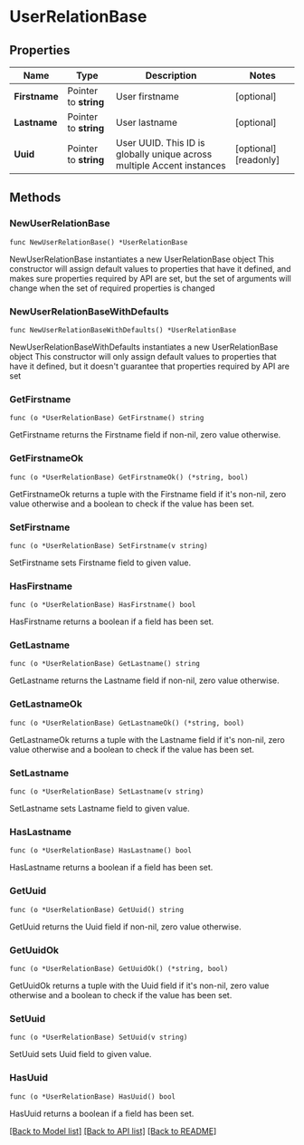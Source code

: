 # UserRelationBase

## Properties

Name | Type | Description | Notes
------------ | ------------- | ------------- | -------------
**Firstname** | Pointer to **string** | User firstname | [optional]
**Lastname** | Pointer to **string** | User lastname | [optional]
**Uuid** | Pointer to **string** | User UUID. This ID is globally unique across multiple Accent instances | [optional] [readonly]

## Methods

### NewUserRelationBase

`func NewUserRelationBase() *UserRelationBase`

NewUserRelationBase instantiates a new UserRelationBase object
This constructor will assign default values to properties that have it defined,
and makes sure properties required by API are set, but the set of arguments
will change when the set of required properties is changed

### NewUserRelationBaseWithDefaults

`func NewUserRelationBaseWithDefaults() *UserRelationBase`

NewUserRelationBaseWithDefaults instantiates a new UserRelationBase object
This constructor will only assign default values to properties that have it defined,
but it doesn't guarantee that properties required by API are set

### GetFirstname

`func (o *UserRelationBase) GetFirstname() string`

GetFirstname returns the Firstname field if non-nil, zero value otherwise.

### GetFirstnameOk

`func (o *UserRelationBase) GetFirstnameOk() (*string, bool)`

GetFirstnameOk returns a tuple with the Firstname field if it's non-nil, zero value otherwise
and a boolean to check if the value has been set.

### SetFirstname

`func (o *UserRelationBase) SetFirstname(v string)`

SetFirstname sets Firstname field to given value.

### HasFirstname

`func (o *UserRelationBase) HasFirstname() bool`

HasFirstname returns a boolean if a field has been set.

### GetLastname

`func (o *UserRelationBase) GetLastname() string`

GetLastname returns the Lastname field if non-nil, zero value otherwise.

### GetLastnameOk

`func (o *UserRelationBase) GetLastnameOk() (*string, bool)`

GetLastnameOk returns a tuple with the Lastname field if it's non-nil, zero value otherwise
and a boolean to check if the value has been set.

### SetLastname

`func (o *UserRelationBase) SetLastname(v string)`

SetLastname sets Lastname field to given value.

### HasLastname

`func (o *UserRelationBase) HasLastname() bool`

HasLastname returns a boolean if a field has been set.

### GetUuid

`func (o *UserRelationBase) GetUuid() string`

GetUuid returns the Uuid field if non-nil, zero value otherwise.

### GetUuidOk

`func (o *UserRelationBase) GetUuidOk() (*string, bool)`

GetUuidOk returns a tuple with the Uuid field if it's non-nil, zero value otherwise
and a boolean to check if the value has been set.

### SetUuid

`func (o *UserRelationBase) SetUuid(v string)`

SetUuid sets Uuid field to given value.

### HasUuid

`func (o *UserRelationBase) HasUuid() bool`

HasUuid returns a boolean if a field has been set.

[[Back to Model list]](../README.md#documentation-for-models) [[Back to API list]](../README.md#documentation-for-api-endpoints) [[Back to README]](../README.md)
